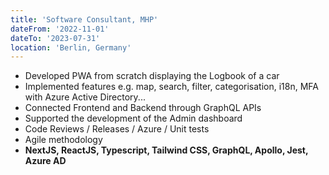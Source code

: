 ```yaml
---
title: 'Software Consultant, MHP'
dateFrom: '2022-11-01'
dateTo: '2023-07-31'
location: 'Berlin, Germany'
---
```


- Developed PWA from scratch displaying the Logbook of a car 
- Implemented features e.g. map, search, filter, categorisation, i18n, MFA with Azure Active Directory...
- Connected Frontend and Backend through GraphQL APIs
- Supported the development of the Admin dashboard
- Code Reviews / Releases / Azure / Unit tests
- Agile methodology
- **NextJS, ReactJS, Typescript, Tailwind CSS, GraphQL, Apollo, Jest, Azure AD**
